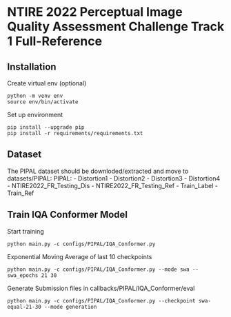 # NTIRE 2022 Perceptual Image Quality Assessment Challenge Track 1 Full-Reference

## Installation

Create virtual env (optional)
```
python -m venv env
source env/bin/activate
```

Set up environment
```
pip install --upgrade pip
pip install -r requirements/requirements.txt
```

## Dataset

The PIPAL dataset should be downloded/extracted and move to datasets/PIPAL:
PIPAL:
    - Distortion1
    - Distortion2
    - Distortion3
    - Distortion4
    - NTIRE2022_FR_Testing_Dis
    - NTIRE2022_FR_Testing_Ref
    - Train_Label
    - Train_Ref

## Train IQA Conformer Model

Start training
```
python main.py -c configs/PIPAL/IQA_Conformer.py
```

Exponential Moving Average of last 10 checkpoints
```
python main.py -c configs/PIPAL/IQA_Conformer.py --mode swa --swa_epochs 21 30
```

Generate Submission files in callbacks/PIPAL/IQA_Conformer/eval
```
python main.py -c configs/PIPAL/IQA_Conformer.py --checkpoint swa-equal-21-30 --mode generation
```

